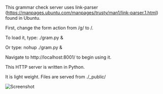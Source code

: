 This grammar check server uses link-parser (https://manpages.ubuntu.com/manpages/trusty/man1/link-parser.1.html) found in Ubuntu.

First, change the form action from /g/ to /.

To load it, type:
./gram.py &

Or type:
nohup ./gram.py &

Navigate to http://localhost:8001/ to begin using it.

This HTTP server is written in Python.

It is light weight. Files are served from ./_public/

![Screenshot](https://isellemails.com/MediaLight/XEhA2/LEBAteNO88.jpg)
